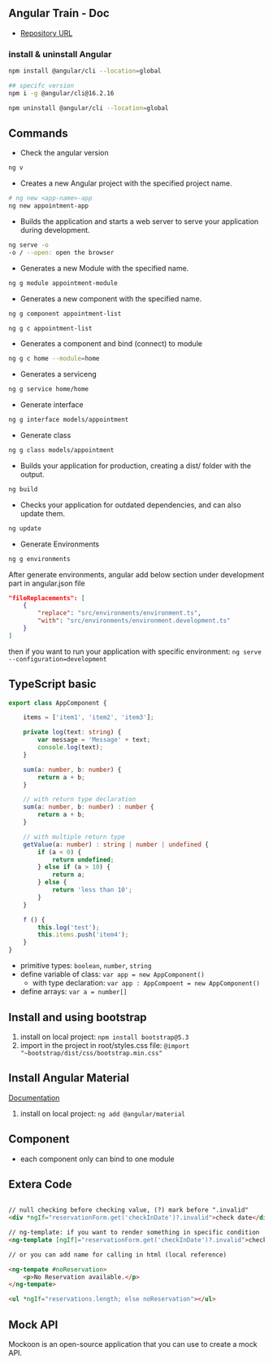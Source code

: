 ## Angular Train - Doc

- [Repository URL](https://github.com/JannickLeismann/angular-course-appointment-app)

### install & uninstall Angular
```bash
npm install @angular/cli --location=global

## specifc version
npm i -g @angular/cli@16.2.16

npm uninstall @angular/cli --location=global
```

## Commands
- Check the angular version
```bash
ng v
```
- Creates a new Angular project with the specified project name.
```bash
# ng new <app-name>-app
ng new appointment-app
```
- Builds the application and starts a web server to serve your application during development.
```bash
ng serve -o
-o / --open: open the browser
```

- Generates a new Module with the specified name.
```bash
ng g module appointment-module
```

- Generates a new component with the specified name.
```bash
ng g component appointment-list

ng g c appointment-list
```

- Generates a component and bind (connect) to module
```bash
ng g c home --module=home 
```

- Generates a serviceng
```bash
ng g service home/home  
```


- Generate interface
```bash
ng g interface models/appointment
```

- Generate class
```bash
ng g class models/appointment
```

- Builds your application for production, creating a dist/ folder with the output.
```bash
ng build
```

- Checks your application for outdated dependencies, and can also update them.
```bash
ng update
```

- Generate Environments
```bash
ng g environments
```
After generate environments, angular add below section under development part in angular.json file
```json
"fileReplacements": [
    {
        "replace": "src/environments/environment.ts",
        "with": "src/environments/environment.development.ts"
    }
]
```
then if you want to run your application with specific environment: `ng serve --configuration=development`

## TypeScript basic
```ts
export class AppComponent {

    items = ['item1', 'item2', 'item3'];

    private log(text: string) {
        var message = 'Message' + text;
        console.log(text);
    }

    sum(a: number, b: number) {
        return a + b;
    }

    // with return type declaration
    sum(a: number, b: number) : number {
        return a + b;
    }

    // with multiple return type
    getValue(a: number) : string | number | undefined {
        if (a < 0) {
            return undefined;
        } else if (a > 10) {
            return a;
        } else {
            return 'less than 10';
        }
    }

    f () {
        this.log('test');
        this.items.push('item4');
    }
}
```
- primitive types: `boolean`, `number`, `string`
- define variable of class: `var app = new AppComponent()`
    - with type declaration: `var app : AppCompoent = new AppComponent()`
- define arrays: `var a = number[]`

## Install and using bootstrap
1. install on local project: `npm install bootstrap@5.3`
2. import in the project in root/styles.css file: `@import "~bootstrap/dist/css/bootstrap.min.css"`

## Install Angular Material
[Documentation](https://material.angular.dev/)
1. install on local project: `ng add @angular/material`


## Component
- each component only can bind to one module

## Extera Code
```html

// null checking before checking value, (?) mark before ".invalid"
<div *ngIf="reservationForm.get('checkInDate')?.invalid">check date</div>

// ng-template: if you want to render something in specific condition
<ng-template [ngIf]="reservationForm.get('checkInDate')?.invalid">check date</ng-template>

// or you can add name for calling in html (local reference)

<ng-tempate #noReservation>
    <p>No Reservation available.</p>
</ng-tempate>

<ul *ngIf="reservations.length; else noReservation"></ul>

```

## Mock API
Mockoon is an open-source application that you can use to create a mock API.